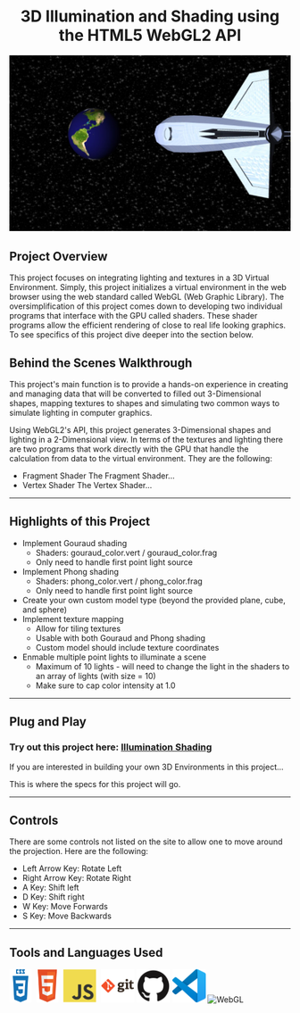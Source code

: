 <div align="center">
  <h1>3D Illumination and Shading using the HTML5 WebGL2 API</h1>
  <img src="https://github.com/Tuck1297/tuck1297.github.io/blob/master/Media/phong-shading-cg-ev1.JPG"/>
</div>

## Project Overview

This project focuses on integrating lighting and textures in a 3D Virtual Environment. Simply, this project initializes a virtual environment in the web browser using the web standard called WebGL (Web Graphic Library). The oversimplification of this project comes down to developing two individual programs that interface with the GPU called shaders. These shader programs allow the efficient rendering of close to real life looking graphics. To see specifics of this project dive deeper into the section below.  

## Behind the Scenes Walkthrough

This project's main function is to provide a hands-on experience in creating and managing data that will be converted to filled out 3-Dimensional shapes, mapping textures to shapes and simulating two common ways to simulate lighting in computer graphics. 

Using WebGL2's API, this project generates 3-Dimensional shapes and lighting in a 2-Dimensional view. In terms of the textures and lighting there are two programs that work directly with the GPU that handle the calculation from data to the virtual environment. They are the following: 
- Fragment Shader
  The Fragment Shader...
- Vertex Shader
  The Vertex Shader...

---

## Highlights of this Project

- Implement Gouraud shading
  - Shaders: gouraud_color.vert / gouraud_color.frag
  - Only need to handle first point light source
- Implement Phong shading
  - Shaders: phong_color.vert / phong_color.frag
  - Only need to handle first point light source
- Create your own custom model type (beyond the provided plane, cube, and sphere)
- Implement texture mapping
  - Allow for tiling textures
  - Usable with both Gouraud and Phong shading
  - Custom model should include texture coordinates
- Enmable multiple point lights to illuminate a scene
  - Maximum of 10 lights - will need to change the light in the shaders to an array of lights (with size = 10)
  - Make sure to cap color intensity at 1.0

--- 

## Plug and Play

### Try out this project here: [Illumination Shading](https://tuck1297.github.io/cg-illuminationshading-2/)

If you are interested in building your own 3D Environments in this project...

This is where the specs for this project will go. 

---

## Controls

There are some controls not listed on the site to allow one to move around the projection. Here are the following: 
- Left Arrow Key: Rotate Left
- Right Arrow Key: Rotate Right
- A Key: Shift left
- D Key: Shift right
- W Key: Move Forwards
- S Key: Move Backwards

---
## Tools and Languages Used
<div>
  <img src="https://github.com/devicons/devicon/blob/master/icons/css3/css3-plain-wordmark.svg"  title="CSS3" alt="CSS" width="40" height="60"/>&nbsp;
  <img src="https://github.com/devicons/devicon/blob/master/icons/html5/html5-original.svg" title="HTML5" alt="HTML" width="40" height="60"/>&nbsp;
  <img src="https://github.com/devicons/devicon/blob/master/icons/javascript/javascript-original.svg" title="JavaScript" alt="JavaScript" width="60" height="60"/>&nbsp;
  <img src="https://github.com/devicons/devicon/blob/master/icons/git/git-original-wordmark.svg" title="Git" **alt="Git" width="60" height="60"/>
  <img src="https://github.com/devicons/devicon/blob/master/icons/github/github-original.svg" title="Github" **alt="Github" width="60" height="60"/>
  <img src="https://github.com/devicons/devicon/blob/master/icons/vscode/vscode-original.svg" title="vscode" **alt="vscode" width="60" height="60"/>
  <img src="https://upload.wikimedia.org/wikipedia/commons/thumb/2/25/WebGL_Logo.svg/1920px-WebGL_Logo.svg.png" title="WebGL" **alt="WebGL" height="60" />
</div>

